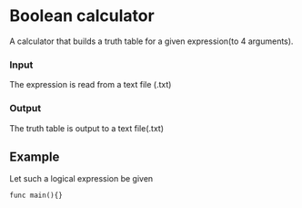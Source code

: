 # Boolean calculator

A calculator that builds a truth table for a given expression(to 4 arguments).

### Input
The expression is read from a text file (.txt)

### Output
The truth table is output to a text file(.txt)

## Example 
Let such a logical expression be given
```
func main(){}
```

